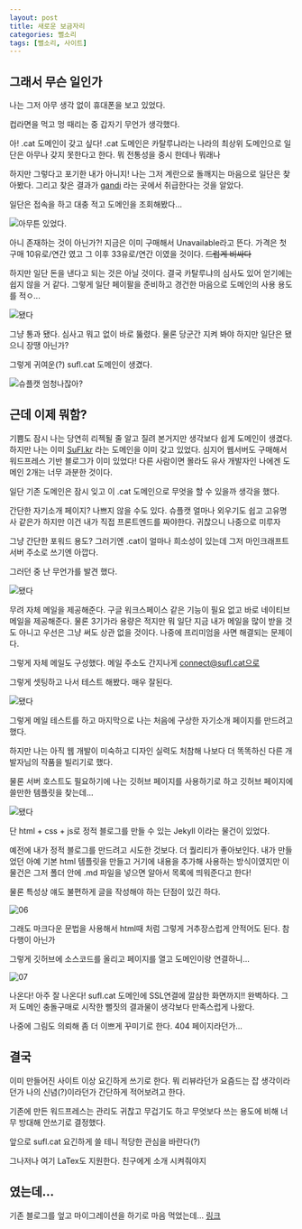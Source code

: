 ```yaml
---
layout: post
title: 새로운 보금자리
categories: 뻘소리
tags: [뻘소리, 사이트]
---
```



## 그래서 무슨 일인가

나는 그저 아무 생각 없이 휴대폰을 보고 있었다.

컵라면을 먹고 멍 때리는 중 갑자기 무언가 생각했다.

아! .cat 도메인이 갖고 싶다! .cat 도메인은 카탈루냐라는 나라의 최상위 도메인으로 일단은 아무나 갖지 못한다고 한다. 뭐 전통성을 중시 한데나 뭐래나

하지만 그렇다고 포기한 내가 아니지! 나는 그저 계란으로 돌깨지는 마음으로 일단은 찾아봤다. 그리고 찾은 결과가 [gandi](https://www.gandi.net/en-US) 라는 곳에서 취급한다는 것을 알았다. 

일단은 접속을 하고 대충 적고 도메인을 조회해봤다...

![아무튼 있었다.](/assets/img/post/23-07-07-01/01.png)

아니 존재하는 것이 아닌가?! 지금은 이미 구매해서 Unavailable라고 뜬다. 가격은 첫 구매 10유로/연간 였고 그 이후 33유로/연간 이였을 것이다. ~~드럽게 비싸다~~

하지만 일단 돈을 낸다고 되는 것은 아닐 것이다. 결국 카탈루냐의 심사도 있어 얻기에는 쉽지 않을 거 같다. 그렇게 일단 페이팔을 준비하고 경건한 마음으로 도메인의 사용 용도를 적ㅇ...

![됐다](/assets/img/post/23-07-07-01/02.png)

그냥 통과 됐다. 심사고 뭐고 없이 바로 뚫렸다. 물론 당군간 지켜 봐야 하지만 일단은 됐으니 장땡 아닌가?

그렇게 귀여운(?) sufl.cat 도메인이 생겼다.

![슈플캣](/assets/img/sufl/mini_sufl.png)
엄청나잖아?

## 근데 이제 뭐함?

기쁨도 잠시 나는 당연히 리젝될 줄 알고 질려 본거지만 생각보다 쉽게 도메인이 생겼다. 하지만 나는 이미 [SuFl.kr](https://SuFl.kr) 라는 도메인을 이미 갖고 있었다. 심지어 웹서버도 구매해서 워드프레스 기반 블로그가 이미 있었다! 다른 사람이면 몰라도 유사 개발자인 나에겐 도메인 2개는 너무 과분한 것이다.

일단 기존 도메인은 잠시 잊고 이 .cat 도메인으로 무엇을 할 수 있을까 생각을 했다.

간단한 자기소개 페이지? 나쁘지 않을 수도 있다. 슈플캣 얼마나 외우기도 쉽고 고유명사 같은가 하지만 이건 내가 직접 프론트엔드를 짜야한다. 귀찮으니 나중으로 미루자

그냥 간단한 포워드 용도? 그러기엔 .cat이 얼마나 희소성이 있는데 그저 마인크래프트 서버 주소로 쓰기엔 아깝다.

그러던 중 난 무언가를 발견 했다.

![됐다](/assets/img/post/23-07-07-01/03.png)

무려 자체 메일을 제공해준다. 구글 워크스페이스 같은 기능이 필요 없고 바로 네이티브 메일을 제공해준다. 물론 3기가라 용량은 적지만 뭐 일단 지금 내가 메일을 많이 받을 것도 아니고 우선은 그냥 써도 상관 없을 것이다. 나중에 프리미엄을 사면 해결되는 문제이다.

그렇게 자체 메일도 구성했다. 메일 주소도 간지나게 connect@sufl.cat으로

그렇게 셋팅하고 나서 테스트 해봤다. 매우 잘된다.

![됐다](/assets/img/post/23-07-07-01/04.png)

그렇게 메일 테스트를 하고 마지막으로 나는 처음에 구상한 자기소개 페이지를 만드려고 했다.

하지만 나는 아직 웹 개발이 미숙하고 디자인 실력도 처참해 나보다 더 똑똑하신 다른 개발자님의 작품을 빌리기로 했다. 

물론 서버 호스트도 필요하기에 나는 깃허브 페이지를 사용하기로 하고 깃허브 페이지에 쓸만한 템플릿을 찾는데...

![됐다](/assets/img/post/23-07-07-01/05.png)

단 html + css + js로 정적 블로그를 만들 수 있는 Jekyll 이라는 물건이 있었다. 

예전에 내가 정적 블로그를 만드려고 시도한 것보다. 더 퀄리티가 좋아보인다. 내가 만들었던 아예 기본 html 템플릿을 만들고 거기에 내용을 추가해 사용하는 방식이였지만 이 물건은 그저 폴더 안에 .md 파일을 넣으면 알아서 목록에 띄워준다고 한다!

물론 특성상 얘도 불편하게 글을 작성해야 하는 단점이 있긴 하다.

![06](/assets/img/post/23-07-07-01/06.png)

그래도 마크다운 문법을 사용해서 html때 처럼 그렇게 거추장스럽게 안적어도 된다. 참 다행이 아닌가

그렇게 깃허브에 소스코드를 올리고 페이지를 열고 도메인이랑 연결하니...

![07](/assets/img/post/23-07-07-01/07.png)

나온다! 아주 잘 나온다! sufl.cat 도메인에 SSL연결에 깔삼한 화면까지!! 완벽하다. 그저 도메인 충돌구매로 시작한 뻘짓의 결과물이 생각보다 만족스럽게 나왔다.

나중에 그림도 의뢰해 좀 더 이쁘게 꾸미기로 한다. 404 페이지라던가...

## 결국

이미 만들어진 사이트 이상 요긴하게 쓰기로 한다. 뭐 리뷰라던가 요즘드는 잡 생각이라던가 나의 신념(?)이라던가 간단하게 적어보려고 한다.

기존에 만든 워드프레스는 관리도 귀찮고 무겁기도 하고 무엇보다 쓰는 용도에 비해 너무 방대해 안쓰기로 결정했다.

앞으로 sufl.cat 요긴하게 쓸 테니 적당한 관심을 바란다(?)

그나저나 여기 LaTex도 지원한다. 친구에게 소개 시켜줘야지 

## 였는데...

기존 블로그를 엎고 마이그레이션을 하기로 마음 먹었는데... [링크](https://sufl.cat/posts/24010901/)

